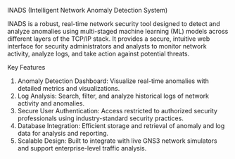 INADS (Intelligent Network Anomaly Detection System)

INADS is a robust, real-time network security tool designed to detect and analyze anomalies using multi-staged machine learning (ML) models across different layers of the TCP/IP stack. It provides a secure, intuitive web interface for security administrators and analysts to monitor network activity, analyze logs, and take action against potential threats.

Key Features

1. Anomaly Detection Dashboard: Visualize real-time anomalies with detailed metrics and visualizations.
2. Log Analysis: Search, filter, and analyze historical logs of network activity and anomalies.
3. Secure User Authentication: Access restricted to authorized security professionals using industry-standard security practices.
4. Database Integration: Efficient storage and retrieval of anomaly and log data for analysis and reporting.
5. Scalable Design: Built to integrate with live GNS3 network simulators and support enterprise-level traffic analysis.

